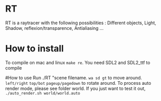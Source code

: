 # RT

RT is a raytracer with the following possibilities : Different objects, Light, Shadow, reflexion/transparence, Antialiasing ...

# How to install

To compile on mac and linux `make re`.
You need SDL2 and SDL2_ttf to compile

#How to use
Run ./RT "scene filename.
`wa sd gt` to move around.
`left/right` `top/bot` `pageup/pagedown` to rotate around.
To process auto render mode, please see folder world.
If you just want to test it out, `./auto_render.sh world/world.auto`
